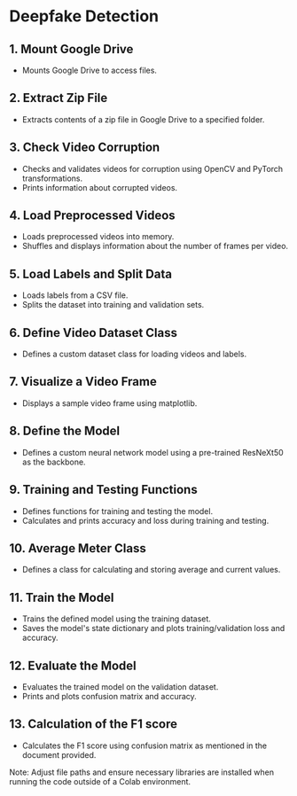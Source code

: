 # Deepfake Detection

## 1. Mount Google Drive
- Mounts Google Drive to access files.

## 2. Extract Zip File
- Extracts contents of a zip file in Google Drive to a specified folder.

## 3. Check Video Corruption
- Checks and validates videos for corruption using OpenCV and PyTorch transformations.
- Prints information about corrupted videos.

## 4. Load Preprocessed Videos
- Loads preprocessed videos into memory.
- Shuffles and displays information about the number of frames per video.

## 5. Load Labels and Split Data
- Loads labels from a CSV file.
- Splits the dataset into training and validation sets.

## 6. Define Video Dataset Class
- Defines a custom dataset class for loading videos and labels.

## 7. Visualize a Video Frame
- Displays a sample video frame using matplotlib.

## 8. Define the Model
- Defines a custom neural network model using a pre-trained ResNeXt50 as the backbone.

## 9. Training and Testing Functions
- Defines functions for training and testing the model.
- Calculates and prints accuracy and loss during training and testing.

## 10. Average Meter Class
- Defines a class for calculating and storing average and current values.

## 11. Train the Model
- Trains the defined model using the training dataset.
- Saves the model's state dictionary and plots training/validation loss and accuracy.

## 12. Evaluate the Model
- Evaluates the trained model on the validation dataset.
- Prints and plots confusion matrix and accuracy.

## 13. Calculation of the F1 score
- Calculates the F1 score using confusion matrix as mentioned in the document provided.

Note: Adjust file paths and ensure necessary libraries are installed when running the code outside of a Colab environment.
